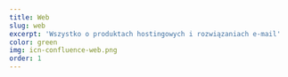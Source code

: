 ```yaml
---
title: Web
slug: web
excerpt: 'Wszystko o produktach hostingowych i rozwiązaniach e-mail'
color: green
img: icn-confluence-web.png
order: 1
---
```


